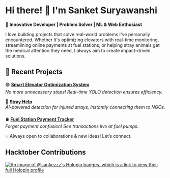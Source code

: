 # Hi there! 👋 I'm Sanket Suryawanshi  

🚀 **Innovative Developer | Problem Solver | ML & Web Enthusiast**  

I love building projects that solve real-world problems I've personally encountered. Whether it's optimizing elevators with real-time monitoring, streamlining online payments at fuel stations, or helping stray animals get the medical attention they need, I always aim to create impact-driven solutions.  


## 📌 Recent Projects  
🟢 **[Smart Elevator Optimization System]([https://github.com/sankezzz/Elevator-Optimization])**  
   *No more unnecessary stops! Real-time YOLO detection ensures efficiency.*  

🐾 **[Stray Help]([https://github.com/sankezzz/Elevator-Optimization])**  
   *AI-powered detection for injured strays, instantly connecting them to NGOs.*  

⛽ **[Fuel Station Payment Tracker](https://github.com/sankezzz/fuel-payment-tracker)**  
   *Forget payment confusion! See transactions live at fuel pumps.*   

💡 Always open to collaborations & new ideas! Let’s connect.  

## Hacktober Contributions
[![An image of @sankezzz's Holopin badges, which is a link to view their full Holopin profile](https://holopin.me/sankezzz)](https://holopin.io/@sankezzz)


<!--
**sankezzz/sankezzz** is a ✨ _special_ ✨ repository because its `README.md` (this file) appears on your GitHub profile.

Here are some ideas to get you started:

- 🔭 I’m currently working on ...
- 🌱 I’m currently learning ...
- 👯 I’m looking to collaborate on ...
- 🤔 I’m looking for help with ...
- 💬 Ask me about ...
- 📫 How to reach me: ...
- 😄 Pronouns: ...
- ⚡ Fun fact: ...
-->
